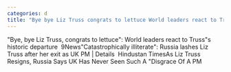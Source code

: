 ```yaml
---
categories: d
title: "Bye bye Liz Truss congrats to lettuce World leaders react to Trusss historic departure  9News"
---
```

"Bye, bye Liz Truss, congrats to lettuce": World leaders react to Truss"s historic departure&nbsp;&nbsp;9News"Catastrophically illiterate": Russia lashes Liz Truss after her exit as UK PM | Details&nbsp;&nbsp;Hindustan TimesAs Liz Truss Resigns, Russia Says UK Has Never Seen Such A "Disgrace Of A PM